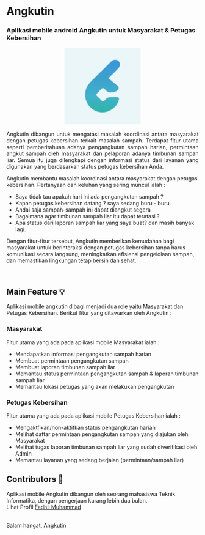 # Angkutin
### Aplikasi mobile android Angkutin untuk Masyarakat & Petugas Kebersihan
<!-- BACKGROUND PROJECT -->
<p align="center">
<img width="200px" src="https://github.com/angkutin/angkutin-mobile/blob/master/assets/logo.png"> 

  <br>
  <p align="justify">
Angkutin dibangun untuk mengatasi masalah koordinasi antara masyarakat dengan petugas kebersihan terkait masalah sampah. Terdapat fitur utama seperti pemberitahuan adanya pengangkutan sampah harian, permintaan angkut sampah oleh masyarakat dan pelaporan adanya timbunan sampah liar. Semua itu juga dilengkapi dengan informasi status dari layanan yang digunakan yang berdasarkan status petugas kebersihan Anda.

Angkutin membantu masalah koordinasi antara masyarakat dengan petugas kebersihan. Pertanyaan dan keluhan yang sering muncul ialah :
- Saya tidak tau apakah hari ini ada pengangkutan sampah ?
- Kapan petugas kebersihan datang ? saya sedang buru - buru.
- Andai saja sampah-sampah ini dapat diangkut segera
- Bagaimana agar timbunan sampah liar itu dapat teratasi ?
- Apa status dari laporan sampah liar yang saya buat?
dan masih banyak lagi.

Dengan fitur-fitur tersebut, Angkutin memberikan kemudahan bagi masyarakat untuk berinteraksi dengan petugas kebersihan tanpa harus komunikasi secara langsung, meningkatkan efisiensi pengelolaan sampah, dan memastikan lingkungan tetap bersih dan sehat.
  </p>
</p>
<br>

<!-- Feature -->
## Main Feature :bulb:
Aplikasi mobile angkutin dibagi menjadi dua role yaitu Masyarakat dan Petugas Kebersihan. Berikut fitur yang ditawarkan oleh Angkutin :
### Masyarakat
Fitur utama yang ada pada aplikasi mobile Masyarakat ialah :
- Mendapatkan informasi pengangkutan sampah harian
- Membuat permintaan pengangkutan sampah
- Membuat laporan timbunan sampah liar
- Memantau status permintaan pengangkutan sampah & laporan timbunan sampah liar
- Memantau lokasi petugas yang akan melakukan pengangkutan 

  
### Petugas Kebersihan
Fitur utama yang ada pada aplikasi mobile Petugas Kebersihan ialah :
- Mengaktfikan/non-aktifkan status pengangkutan harian
- Melihat daftar permintaan pengangkutan sampah yang diajukan oleh Masyarakat
- Melihat tugas laporan timbunan sampah liar yang sudah diverifikasi oleh Admin
- Memantau layanan yang sedang berjalan (permintaan/sampah liar)

## Contributors :brain:
Aplikasi mobile Angkutin dibangun oleh seorang mahasiswa Teknik Informatika, dengan pengerjaan kurang lebih dua bulan. <br>
Lihat Profil [Fadhil Muhammad](https://www.linkedin.com/in/fadhil-muhammad79/)

<br>
Salam hangat, Angkutin
